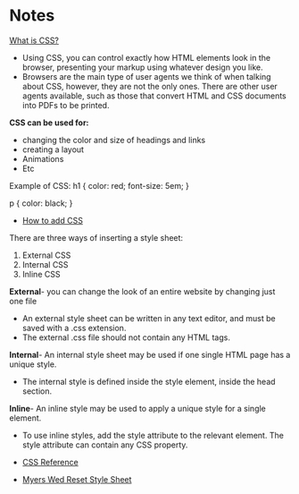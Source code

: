 # Notes

[What is CSS?](https://developer.mozilla.org/en-US/docs/Learn/CSS/First_steps/What_is_CSS)

*  Using CSS, you can control exactly how HTML elements look in the browser, presenting your markup using whatever design you like.
* Browsers are the main type of user agents we think of when talking about CSS, however, they are not the only ones. There are other user agents available, such as those that convert HTML and CSS documents into PDFs to be printed.

**CSS can be used for:**
* changing the color and size of headings and links
* creating a layout 
* Animations
* Etc

Example of CSS:
h1 {
  color: red;
  font-size: 5em;
}

p {
  color: black;
}

* [How to add CSS](https://www.w3schools.com/css/css_howto.asp)

There are three ways of inserting a style sheet:

1. External CSS
2. Internal CSS
3. Inline CSS

**External**- you can change the look of an entire website by changing just one file

* An external style sheet can be written in any text editor, and must be saved with a .css extension.
* The external .css file should not contain any HTML tags.

**Internal**- An internal style sheet may be used if one single HTML page has a unique style.

* The internal style is defined inside the style element, inside the head section.

**Inline**- An inline style may be used to apply a unique style for a single element.

* To use inline styles, add the style attribute to the relevant element. The style attribute can contain any CSS property.

* [CSS Reference](https://developer.mozilla.org/en-US/docs/Web/CSS/Reference)

* [Myers Wed Reset Style Sheet](https://meyerweb.com/eric/tools/css/reset/)